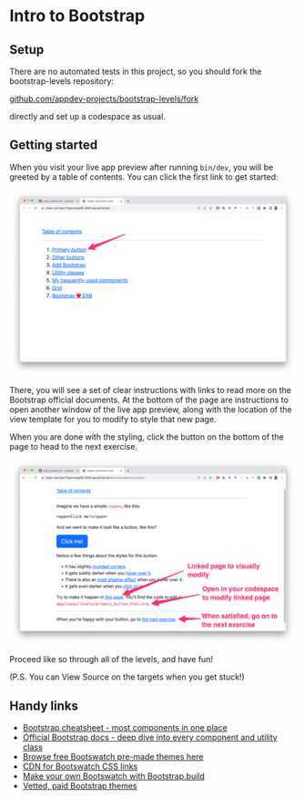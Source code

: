 # Intro to Bootstrap

## Setup

There are no automated tests in this project, so you should fork the bootstrap-levels repository:

[github.com/appdev-projects/bootstrap-levels/fork](https://github.com/appdev-projects/bootstrap-levels/fork) 

directly and set up a codespace as usual.

## Getting started

When you visit your live app preview after running `bin/dev`, you will be greeted by a table of contents. You can click the first link to get started:

![](/assets/toc.png)

There, you will see a set of clear instructions with links to read more on the Bootstrap official documents. At the bottom of the page are instructions to open another window of the live app preview, along with the location of the view template for you to modify to style that new page.

When you are done with the styling, click the button on the bottom of the page to head to the next exercise. 

![](/assets/primary-key-instructions.png)

Proceed like so through all of the levels, and have fun!

(P.S. You can View Source on the targets when you get stuck!)

## Handy links

- [Bootstrap cheatsheet - most components in one place](https://getbootstrap.com/docs/5.2/examples/cheatsheet/)
- [Official Bootstrap docs - deep dive into every component and utility class](https://getbootstrap.com/docs/5.2/getting-started/introduction/)
- [Browse free Bootswatch pre-made themes here](https://bootswatch.com/)
- [CDN for Bootswatch CSS links](https://cdnjs.com/libraries/bootswatch)
- [Make your own Bootswatch with Bootstrap.build](https://bootstrap.build/app)
- [Vetted, paid Bootstrap themes](https://themes.getbootstrap.com/)
